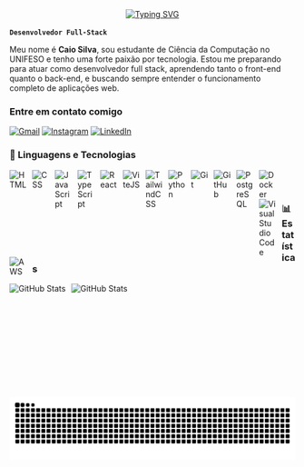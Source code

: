<div align="center">
  <a href="https://git.io/typing-svg">
    <img src="https://readme-typing-svg.demolab.com?font=Fira+Code&weight=500&size=22&pause=1000&color=FF00F6&center=true&vCenter=true&random=false&width=524&lines=Ola,+seja+bem+vindo!+%CB%99%E1%B5%95%CB%99++" alt="Typing SVG">
  </a>
</div>

**`Desenvolvedor Full-Stack`**

Meu nome é **Caio Silva**, sou estudante de Ciência da Computação no UNIFESO e tenho uma forte paixão por tecnologia. Estou me preparando para atuar como desenvolvedor full stack, aprendendo tanto o front-end quanto o back-end, e buscando sempre entender o funcionamento completo de aplicações web.

<h3 align="left">Entre em contato comigo</h3>

[![Gmail](https://img.shields.io/badge/-Gmail-000?style=for-the-badge&logo=gmail&logoColor=FF00F6&color:white)](mailto:caiogsilva2005@gmail.com)
[![Instagram](https://img.shields.io/badge/-Instagram-000?style=for-the-badge&logo=instagram&logoColor=FF00F6&color:white)](https://www.instagram.com/cai0_gs/)
[![LinkedIn](https://img.shields.io/badge/-LinkedIn-000?style=for-the-badge&logo=linkedin&logoColor=FF00F6&color:white)](https://www.linkedin.com/in/caio-silva-472498266/)


### 🤖 Linguagens e Tecnologias

<img 
    align="left" 
    alt="HTML"
    title="HTML" 
    width="30px" 
    style="padding-right: 10px;" 
    src="https://cdn.jsdelivr.net/gh/devicons/devicon@latest/icons/html5/html5-original.svg" 
/>
<img 
    align="left" 
    alt="CSS" 
    title="CSS"
    width="30px" 
    style="padding-right: 10px;" 
    src="https://cdn.jsdelivr.net/gh/devicons/devicon@latest/icons/css3/css3-original.svg" 
/>
<img 
    align="left" 
    alt="JavaScript" 
    title="JavaScript"
    width="30px" 
    style="padding-right: 10px;" 
    src="https://cdn.jsdelivr.net/gh/devicons/devicon@latest/icons/javascript/javascript-original.svg" 
/>
<img 
    align="left" 
    alt="TypeScript" 
    title="TypeScript"
    width="30px" 
    style="padding-right: 10px;" 
    src="https://cdn.jsdelivr.net/gh/devicons/devicon@latest/icons/typescript/typescript-original.svg" 
/>
<img 
    align="left" 
    alt="React" 
    title="React"
    width="30px" 
    style="padding-right: 10px;" 
    src="https://cdn.jsdelivr.net/gh/devicons/devicon@latest/icons/react/react-original.svg" 
/>
<img 
    align="left" 
    alt="ViteJS" 
    title="ViteJS"
    width="30px" 
    style="padding-right: 10px;" 
    src="https://cdn.jsdelivr.net/gh/devicons/devicon@latest/icons/vitejs/vitejs-original.svg" 
/>
<img 
    align="left" 
    alt="TailwindCSS" 
    title="TailwindCSS"
    width="30px" 
    style="padding-right: 10px;" 
    src="https://cdn.jsdelivr.net/gh/devicons/devicon@latest/icons/tailwindcss/tailwindcss-original.svg" 
/>
<img 
    align="left" 
    alt="Python" 
    title="Python"
    width="30px" 
    style="padding-right: 10px;" 
    src="https://cdn.jsdelivr.net/gh/devicons/devicon@latest/icons/python/python-original.svg" 
/>
<img 
    align="left" 
    alt="Git" 
    title="Git"
    width="30px" 
    style="padding-right: 10px;" 
    src="https://cdn.jsdelivr.net/gh/devicons/devicon@latest/icons/git/git-original.svg" 
/>
<img 
    align="left" 
    alt="GitHub" 
    title="GitHub"
    width="30px" 
    style="padding-right: 10px;" 
    src="https://cdn.jsdelivr.net/gh/devicons/devicon@latest/icons/github/github-original.svg" 
/>
<img 
    align="left" 
    alt="PostgreSQL" 
    title="PostgreSQL"
    width="30px" 
    style="padding-right: 10px;" 
    src="https://cdn.jsdelivr.net/gh/devicons/devicon@latest/icons/postgresql/postgresql-original.svg" 
/>
<img 
    align="left" 
    alt="Docker" 
    title="Docker"
    width="30px" 
    style="padding-right: 10px;" 
    src="https://cdn.jsdelivr.net/gh/devicons/devicon@latest/icons/docker/docker-original.svg" 
/>
<img 
    align="left" 
    alt="Visual Studio Code" 
    title="Visual Studio Code"
    width="30px" 
    style="padding-right: 10px;" 
    src="https://cdn.jsdelivr.net/gh/devicons/devicon@latest/icons/vscode/vscode-original.svg" 
/>
<img 
    align="left" 
    alt="AWS" 
    title="AWS"
    width="30px" 
    style="padding-right: 10px;" 
    src="https://cdn.jsdelivr.net/gh/devicons/devicon@latest/icons/amazonwebservices/amazonwebservices-original-wordmark.svg" 
/>

<br/>
<br/>

### 📊 Estatísticas

<p>
  <img 
    align="left" 
    alt="GitHub Stats" 
    height="200" 
    style="padding-right: 10px;" 
    src="https://github-readme-stats.vercel.app/api?username=galaxyhf&show_icons=true&theme=tokyonight&include_all_commits=true&locale=pt-br" 
  />

<img 
      align="left" 
      alt="GitHub Stats" 
      height="200" 
      src="https://github-readme-stats.vercel.app/api/top-langs/?username=galaxyhf&theme=tokyonight&layout=compact&langs_count=9&locale=pt-br" 
  />

</p>

<picture align="center">
  <source media="(prefers-color-scheme: dark)" srcset="https://raw.githubusercontent.com/galaxyhf/galaxyhf/output/github-contribution-grid-snake-dark.svg">
  <source media="(prefers-color-scheme: light)" srcset="https://raw.githubusercontent.com/galaxyhf/galaxyhf/output/github-contribution-grid-snake-dark.svg">
  <img align="center" alt="github contribution grid snake animation" src="https://raw.githubusercontent.com/galaxyhf/galaxyhf/output/github-contribution-grid-snake.svg">
</picture>
